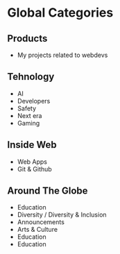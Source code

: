 # Global Categories

## Products
* My projects related to webdevs
  
## Tehnology
* AI
* Developers
* Safety
* Next era
* Gaming

## Inside Web  
* Web Apps
* Git & Github

## Around The Globe
* Education
* Diversity / Diversity & Inclusion
* Announcements
* Arts & Culture
* Education
* Education